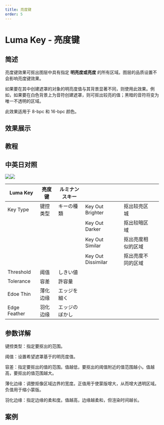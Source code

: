 ```yaml
---
title: 亮度键
order: 5
---
```


# Luma Key - 亮度键

## 简述

亮度键效果可抠出图层中具有指定 **明亮度或亮度** 的所有区域。图层的品质设置不会影响亮度键效果。

如果要在其中创建遮罩的对象的明亮度值与其背景显著不同，则使用此效果。例如，如果要在白色背景上为音符创建遮罩，则可抠出较亮的值；黑暗的音符将变为唯一不透明的区域。

此效果适用于 8-bpc 和 16-bpc 颜色。

## 效果展示

## 教程

## 中英日对照

![](https://mir.yuelili.com/user/AE/effects/AE-Effects-Obsolete-Luma_Key.png)![](https://mir.yuelili.com/user/AE/effects/AE-Effects-Obsolete-Luma_Key_cn.png)

| Luma Key     | 亮度键   | ルミナンスキー |                    |                    |     |
| ------------ | -------- | -------------- | ------------------ | ------------------ | --- |
| Key Type     | 键控类型 | キーの種類     | Key Out Brighter   | 抠出较亮区城       |     |
|              |          |                | Key Out Darker     | 抠出较暗区域       |     |
|              |          |                | Key Out Similar    | 抠出亮度相似的区域 |     |
|              |          |                | Key Out Dissimilar | 抠出亮度不同的区域 |     |
| Threshold    | 阈值     | しきい値       |                    |                    |     |
| Tolerance    | 容差     | 許容量         |                    |                    |     |
| Edoe Thin    | 薄化边缘 | エッジを細く   |                    |                    |     |
| Edge Feather | 羽化边缘 | エッジのぼかし |                    |                    |     |

## 参数详解

键控类型：指定要抠出的范围。

阈值：设置希望遮罩基于的明亮度值。

容差：指定要抠出的值的范围。值越低，要抠出的阈值附近的值范围越小。值越高，要抠出的值范围越大。

薄化边缘：调整抠像区域边界的宽度。正值用于使蒙版增大，从而增大透明区域。负值用于缩小蒙版。

羽化边缘：指定边缘的柔和度。值越高，边缘越柔和，但渲染时间越长。

## 案例
